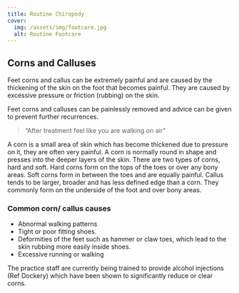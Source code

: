 ```yaml
---
title: Routine Chiropody
cover: 
  img: /assets/img/footcare.jpg
  alt: Routine Footcare
---
```


## Corns and Calluses
Feet corns and callus can be extremely painful and are caused by the thickening of the skin on the foot that becomes painful. 
They are caused by excessive pressure or friction (rubbing) on the skin.

Feet corns and calluses can be painlessly removed and advice can be given to prevent further recurrences.

> “After treatment feel like you are walking on air”

A corn is a small area of skin which has become thickened due to pressure on it, they are often very painful. A corn is normally round in shape and presses into the deeper layers of the skin. There are two types of corns, hard and soft. Hard corns form on the tops of the toes or over any bony areas. Soft corns form in between the toes and are equally painful.
Callus tends to be larger, broader and has less defined edge than a corn. They commonly form on the underside of the foot and over bony areas.

### Common corn/ callus causes

* Abnormal walking patterns
* Tight or poor fitting shoes.
* Deformities of the feet such as hammer or claw toes, which lead to the skin rubbing more easily inside shoes.
* Excessive running or walking

The practice staff are currently being trained to provide alcohol injections (Ref Dockery) which have been shown to significantly reduce or clear corns.
